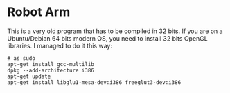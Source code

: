 # Robot Arm

This is a very old program that has to be compiled in 32 bits. If you are on a Ubuntu/Debian 64 bits modern OS, you need to install 32 bits OpenGL libraries. I managed to do it this way:

```
# as sudo
apt-get install gcc-multilib
dpkg --add-architecture i386
apt-get update
apt-get install libglu1-mesa-dev:i386 freeglut3-dev:i386
```

